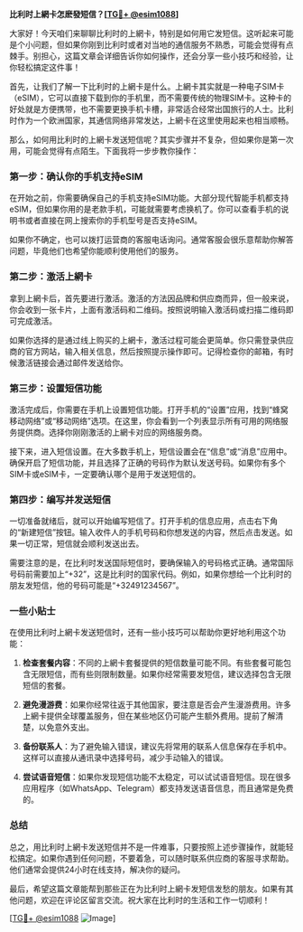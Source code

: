 **比利时上網卡怎麽發短信？[[TG💪+ @esim1088](https://t.me/s/esim1088)]**

大家好！今天咱们来聊聊比利时的上網卡，特别是如何用它发短信。这听起来可能是个小问题，但如果你刚到比利时或者对当地的通信服务不熟悉，可能会觉得有点棘手。别担心，这篇文章会详细告诉你如何操作，还会分享一些小技巧和经验，让你轻松搞定这件事！

首先，让我们了解一下比利时的上網卡是什么。上網卡其实就是一种电子SIM卡（eSIM），它可以直接下载到你的手机里，而不需要传统的物理SIM卡。这种卡的好处就是方便携带，也不需要更换手机卡槽，非常适合经常出国旅行的人士。比利时作为一个欧洲国家，其通信网络非常发达，上網卡在这里使用起来也相当顺畅。

那么，如何用比利时的上網卡发送短信呢？其实步骤并不复杂，但如果你是第一次用，可能会觉得有点陌生。下面我将一步步教你操作：

### **第一步：确认你的手机支持eSIM**
在开始之前，你需要确保自己的手机支持eSIM功能。大部分现代智能手机都支持eSIM，但如果你用的是老款手机，可能就需要考虑换机了。你可以查看手机的说明书或者直接在网上搜索你的手机型号是否支持eSIM。

如果你不确定，也可以拨打运营商的客服电话询问。通常客服会很乐意帮助你解答问题，毕竟他们也希望你能顺利使用他们的服务。

### **第二步：激活上網卡**
拿到上網卡后，首先要进行激活。激活的方法因品牌和供应商而异，但一般来说，你会收到一张卡片，上面有激活码和二维码。按照说明输入激活码或扫描二维码即可完成激活。

如果你选择的是通过线上购买的上網卡，激活过程可能会更简单。你只需登录供应商的官方网站，输入相关信息，然后按照提示操作即可。记得检查你的邮箱，有时候激活链接会通过邮件发送给你。

### **第三步：设置短信功能**
激活完成后，你需要在手机上设置短信功能。打开手机的“设置”应用，找到“蜂窝移动网络”或“移动网络”选项。在这里，你会看到一个列表显示所有可用的网络服务提供商。选择你刚刚激活的上網卡对应的网络服务商。

接下来，进入短信设置。在大多数手机上，短信设置会在“信息”或“消息”应用中。确保开启了短信功能，并且选择了正确的号码作为默认发送号码。如果你有多个SIM卡或eSIM卡，一定要确认哪个是用于发送短信的。

### **第四步：编写并发送短信**
一切准备就绪后，就可以开始编写短信了。打开手机的信息应用，点击右下角的“新建短信”按钮。输入收件人的手机号码和你想发送的内容，然后点击发送。如果一切正常，短信就会顺利发送出去。

需要注意的是，在比利时发送国际短信时，要确保输入的号码格式正确。通常国际号码前需要加上“+32”，这是比利时的国家代码。例如，如果你想给一个比利时的朋友发短信，他的号码可能是“+32491234567”。

### **一些小贴士**
在使用比利时上網卡发送短信时，还有一些小技巧可以帮助你更好地利用这个功能：

1. **检查套餐内容**：不同的上網卡套餐提供的短信数量可能不同。有些套餐可能包含无限短信，而有些则限制数量。如果你经常需要发短信，建议选择包含无限短信的套餐。

2. **避免漫游费**：如果你经常往返于其他国家，要注意是否会产生漫游费用。许多上網卡提供全球覆盖服务，但在某些地区仍可能产生额外费用。提前了解清楚，以免意外支出。

3. **备份联系人**：为了避免输入错误，建议先将常用的联系人信息保存在手机中。这样可以直接从通讯录中选择号码，减少手动输入的错误。

4. **尝试语音短信**：如果你发现短信功能不太稳定，可以试试语音短信。现在很多应用程序（如WhatsApp、Telegram）都支持发送语音信息，而且通常是免费的。

### **总结**
总之，用比利时上網卡发送短信并不是一件难事，只要按照上述步骤操作，就能轻松搞定。如果你遇到任何问题，不要着急，可以随时联系供应商的客服寻求帮助。他们通常会提供24小时在线支持，解决你的疑问。

最后，希望这篇文章能帮到那些正在为比利时上網卡发短信发愁的朋友。如果有其他问题，欢迎在评论区留言交流。祝大家在比利时的生活和工作一切顺利！

[[TG💪+ @esim1088](https://t.me/s/esim1088) ![Image](https://i.postimg.cc/4NQfJmqS/Snipaste-2025-05-13-00-14-12.png)]